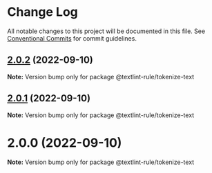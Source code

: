 # Change Log

All notable changes to this project will be documented in this file.
See [Conventional Commits](https://conventionalcommits.org) for commit guidelines.

## [2.0.2](https://github.com/textlint-rule/tokenize-text/compare/v2.0.1...v2.0.2) (2022-09-10)

**Note:** Version bump only for package @textlint-rule/tokenize-text





## [2.0.1](https://github.com/GitbookIO/tokenize-text/compare/v2.0.0...v2.0.1) (2022-09-10)

**Note:** Version bump only for package @textlint-rule/tokenize-text





# 2.0.0 (2022-09-10)

**Note:** Version bump only for package @textlint-rule/tokenize-text
